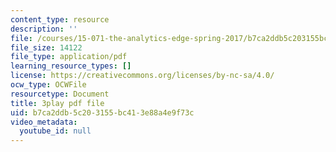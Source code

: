 ```yaml
---
content_type: resource
description: ''
file: /courses/15-071-the-analytics-edge-spring-2017/b7ca2ddb5c203155bc413e88a4e9f73c_aktu4aRQ5X4.pdf
file_size: 14122
file_type: application/pdf
learning_resource_types: []
license: https://creativecommons.org/licenses/by-nc-sa/4.0/
ocw_type: OCWFile
resourcetype: Document
title: 3play pdf file
uid: b7ca2ddb-5c20-3155-bc41-3e88a4e9f73c
video_metadata:
  youtube_id: null
---
```

